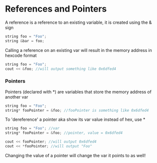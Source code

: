 # References and Pointers

A reference is a reference to an existing variable, it is created using the & sign
```cpp
string foo = "Foo";
string &bar = foo;
```

Calling a reference on an existing var will result in the memory address in hexcode format
```cpp
string foo = "Foo";
cout << &foo; //will output something like 0x6dfed4
```

### Pointers
Pointers (declared with *) are variables that store the memory address of another var
```cpp
string foo = "Foo";
string* fooPointer = &foo; //fooPointer is something like 0x6dfed4
```

To 'dereference' a pointer aka show its var value instead of hex, use *
```cpp
string foo = "Foo"; //var
string* fooPointer = &foo; //pointer, value = 0x6dfed4

cout << fooPointer; //will output 0x6dfed4
cout << *fooPointer; //will output "Foo"
```

<bold>Changing the value of a pointer will change the var it points to as well!</bold>


